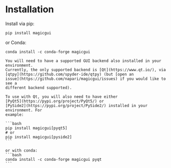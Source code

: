 # Installation

Install via pip:

```shell
pip install magicgui
```

or Conda:

```shell
conda install -c conda-forge magicgui
```

````{important}
You will need to have a supported GUI backend also installed in your environment.
Currently, the only supported backend is [Qt](https://www.qt.io/), via
[qtpy](https://github.com/spyder-ide/qtpy) (but [open an
issue](https://github.com/napari/magicgui/issues) if you would like to see a
different backend supported).

To use with Qt, you will also need to have either
[PyQt5](https://pypi.org/project/PyQt5/) or
[PySide2](https://pypi.org/project/PySide2/) installed in your environment. For
example:

```bash
pip install magicgui[pyqt5]
# or
pip install magicgui[pyside2]
```

or with conda:
```bash
conda install -c conda-forge magicgui pyqt
```
````

